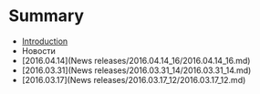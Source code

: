 # Summary

* [Introduction](README.md)
* Новости
* [2016.04.14](News releases/2016.04.14_16/2016.04.14_16.md)
* [2016.03.31](News releases/2016.03.31_14/2016.03.31_14.md)
* [2016.03.17](News releases/2016.03.17_12/2016.03.17_12.md)

